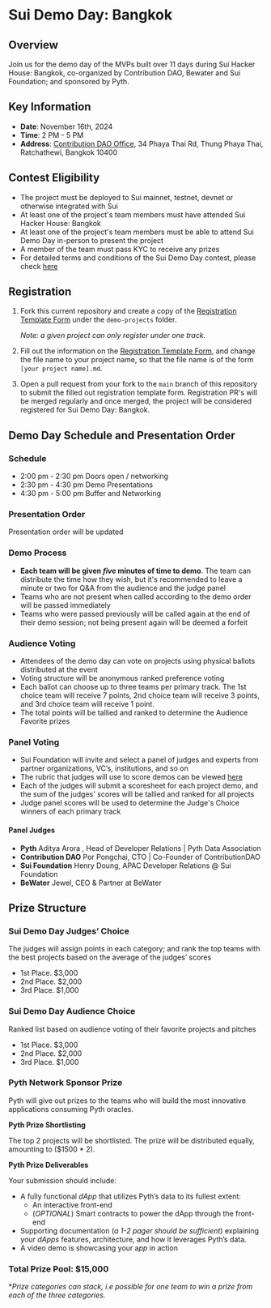 # Sui Demo Day: Bangkok

## Overview

Join us for the demo day of the MVPs built over 11 days during Sui Hacker House: Bangkok, co-organized by Contribution DAO, Bewater and Sui Foundation; and sponsored by Pyth.

## Key Information

- **Date**: November 16th, 2024
- **Time**: 2 PM - 5 PM
- **Address**: [Contribution DAO Office](https://maps.app.goo.gl/USz5pHpkEhBiCteaA), 34 Phaya Thai Rd, Thung Phaya Thai, Ratchathewi, Bangkok 10400

## Contest Eligibility

- The project must be deployed to Sui mainnet, testnet, devnet or otherwise integrated with Sui
- At least one of the project's team members must have attended Sui Hacker House: Bangkok
- At least one of the project's team members must be able to attend Sui Demo Day in-person to present the project
- A member of the team must pass KYC to receive any prizes
- For detailed terms and conditions of the Sui Demo Day contest, please check [here](./TERMS.md)

## Registration 

1. Fork this current repository and create a copy of the [Registration Template Form](./REGISTRATION_TEMPLATE.md) under the `demo-projects` folder.

    _Note: a given project can only register under one track._

3. Fill out the information on the [Registration Template Form](./REGISTRATION_TEMPLATE.md), and change the file name to your project name, so that the file name is of the form `[your project name].md`. 

4. Open a pull request from your fork to the `main` branch of this repository to submit the filled out registration template form. Registration PR's will be merged regularly and once merged, the project will be considered registered for Sui Demo Day: Bangkok. 

## Demo Day Schedule and Presentation Order 

### Schedule

* 2:00 pm - 2:30 pm Doors open / networking
* ​2:30 pm - 4:30 pm Demo Presentations
* 4:30 pm - 5:00 pm Buffer and Networking

### Presentation Order

Presentation order will be updated

### Demo Process

- **Each team will be given _five_ minutes of time to demo**. The team can distribute the time how they wish, but it's recommended to leave a minute or two for Q&A from the audience and the judge panel
- Teams who are not present when called according to the demo order will be passed immediately
- Teams who were passed previously will be called again at the end of their demo session; not being present again will be deemed a forfeit

### Audience Voting

- Attendees of the demo day can vote on projects using physical ballots distributed at the event
- Voting structure will be anonymous ranked preference voting
- Each ballot can choose up to three teams per primary track. The 1st choice team will receive 7 points, 2nd choice team will receive 3 points, and 3rd choice team will receive 1 point. 
- The total points will be tallied and ranked to determine the Audience Favorite prizes 

### Panel Voting

- Sui Foundation will invite and select a panel of judges and experts from partner organizations, VC’s, institutions, and so on
- The rubric that judges will use to score demos can be viewed [here](https://suifoundation.notion.site/Rubric-Sui-Demo-Day-HK-bf1e821f452d48928c7988d5b942cab0)
- Each of the judges will submit a scoresheet for each project demo, and the sum of the judges' scores will be tallied and ranked for all projects
- Judge panel scores will be used to determine the Judge's Choice winners of each primary track

#### Panel Judges

 - **Pyth** Aditya Arora , Head of Developer Relations | Pyth Data Association
- **Contribution DAO** Por Pongchai, CTO | Co-Founder of ContributionDAO
- **Sui Foundation** Henry Doung, APAC Developer Relations @ Sui Foundation
- **BeWater** Jewel, CEO & Partner at BeWater

## Prize Structure

### Sui Demo Day Judges’ Choice

The judges will assign points in each category; and rank the top teams with the best projects based on the average of the judges’ scores

- 1st Place. $3,000
- 2nd Place. $2,000
- 3rd Place. $1,000

### Sui Demo Day Audience Choice

Ranked list based on audience voting of their favorite projects and pitches

- 1st Place. $3,000
- 2nd Place. $2,000
- 3rd Place. $1,000

### Pyth Network Sponsor Prize

Pyth will give out prizes to the teams who will build the most innovative applications consuming Pyth oracles.

**Pyth Prize Shortlisting** 

The top 2 projects will be shortlisted. The prize will be distributed equally, amounting to ($1500 * 2).

**Pyth Prize Deliverables**

Your submission should include:

- A fully functional *dApp* that utilizes Pyth’s data to its fullest extent:
    - An interactive front-end
    - (*OPTIONAL*) Smart contracts to power the dApp through the front-end
- Supporting documentation (*a 1-2 pager should be sufficient*) explaining your *dApps* features, architecture, and how it leverages Pyth’s data.
- A video demo is showcasing your a*pp* in action

### **Total Prize Pool: $15,000**

**Prize categories can stack, i.e possible for one team to win a prize from each of the three categories.*

